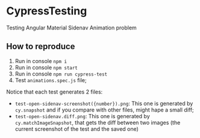 # CypressTesting

Testing Angular Material Sidenav Animation problem

## How to reproduce

1. Run in console `npm i`
2. Run in console `npm start`
3. Run in console `npm run cypress-test`
4. Test `animations.spec.js` file;

Notice that each test generates 2 files:
  - `test-open-sidenav-screenshot({number}).png`:
  This one is generated by `cy.snapshot` and if you compare with other files, might hape a small diff;
  - `test-open-sidenav.diff.png`:
  This one is generated by `cy.matchImageSnapshot`, that gets the diff between two images (the current screenshot of the test and the saved one)
